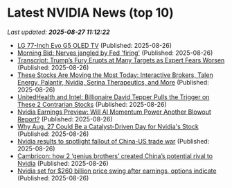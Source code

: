 # Latest NVIDIA News (top 10)
_Last updated: **2025-08-27 11:12:22**_

- [LG 77-Inch Evo G5 OLED TV](https://me.pcmag.com/en/tvs/29270/lg-77-inch-evo-g5-oled-tv) (Published: 2025-08-26)
- [Morning Bid: Nerves jangled by Fed 'firing'](https://finance.yahoo.com/news/morning-bid-nerves-jangled-fed-110234870.html) (Published: 2025-08-26)
- [Transcript: Trump’s Fury Erupts at Many Targets as Expert Fears Worsen](https://newrepublic.com/article/199579/transcript-trump-fury-erupts-many-targets-expert-fears-worsen) (Published: 2025-08-26)
- [These Stocks Are Moving the Most Today: Interactive Brokers, Talen Energy, Palantir, Nvidia, Serina Therapeutics, and More](https://biztoc.com/x/8e6dfe01f65beedf) (Published: 2025-08-26)
- [UnitedHealth and Intel: Billionaire David Tepper Pulls the Trigger on These 2 Contrarian Stocks](https://finance.yahoo.com/news/unitedhealth-intel-billionaire-david-tepper-102744485.html) (Published: 2025-08-26)
- [Nvidia Earnings Preview: Will AI Momentum Power Another Blowout Report?](https://www.forbes.com/sites/adamsarhan/2025/08/26/nvidia-earnings-preview-will-ai-momentum-power-another-blowout-report/) (Published: 2025-08-26)
- [Why Aug. 27 Could Be a Catalyst-Driven Day for Nvidia's Stock](https://biztoc.com/x/de2a6a9618af9c74) (Published: 2025-08-26)
- [Nvidia results to spotlight fallout of China-US trade war](https://biztoc.com/x/a23189180213d7e7) (Published: 2025-08-26)
- [Cambricon: how 2 ‘genius brothers’ created China’s potential rival to Nvidia](https://biztoc.com/x/c74b100fcbf39b3b) (Published: 2025-08-26)
- [Nvidia set for $260 billion price swing after earnings, options indicate](https://biztoc.com/x/dfd1cff4cbef73be) (Published: 2025-08-26)

